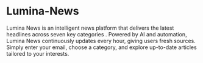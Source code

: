 # Lumina-News
Lumina News is an intelligent news platform that delivers the latest headlines across seven key categories .  Powered by AI and automation, Lumina News continuously updates every hour, giving users fresh sources.  Simply enter your email, choose a category, and explore up-to-date articles tailored to your interests.
